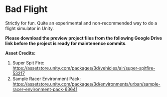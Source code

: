 # Bad Flight
Strictly for fun. Quite an experimental and non-recommended way to do a flight simulator in Unity.

**Please download the preview project files from the following Google Drive link before the project is ready for maintenence commits.**

**Asset Credits:**
1. Super Spit Fire: https://assetstore.unity.com/packages/3d/vehicles/air/super-spitfire-53217
2. Sample Racer Environment Pack: https://assetstore.unity.com/packages/3d/environments/urban/sample-racer-environment-pack-63641
